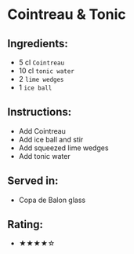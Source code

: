 # Cointreau & Tonic

## Ingredients:
- 5 cl `Cointreau`
- 10 cl `tonic water`
- 2 `lime wedges`
- 1 `ice ball`

## Instructions:
- Add Cointreau
- Add ice ball and stir
- Add squeezed lime wedges
- Add tonic water

## Served in:
- Copa de Balon glass

## Rating:
- ★★★★☆